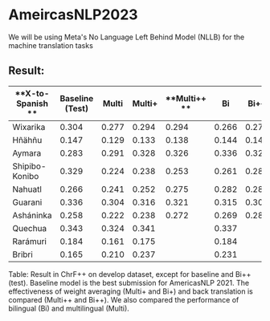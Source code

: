 # AmeircasNLP2023

We will be using Meta's No Language Left Behind Model (NLLB) for the machine translation tasks

## Result:

| **X-to-Spanish **| **Baseline (Test)** | **Multi** | **Multi+** | **Multi++ **| **Bi** | **Bi++** |** Bi++ (Test)**|
| -------------|------------------|-------|--------|---------|----|-------|-----------|
|Wixarika| 0.304 |0.277 |0.294 |0.294 |0.266 |0.279| 0.288|
|Hñähñu |0.147| 0.129| 0.133 |0.138 |0.144 |0.141 |0.148|
|Aymara |0.283 |0.291| 0.328 |0.326 |0.336 |0.326 |0.300|
|Shipibo-Konibo| 0.329 |0.224 |0.238 |0.253 |0.261 |0.283 |0.277|
|Nahuatl |0.266| 0.241 |0.252 |0.275| 0.282 |0.283 |0.237|
|Guarani |0.336 |0.304 |0.316 |0.321| 0.315| 0.303 |0.331|
|Asháninka |0.258 |0.222 |0.238 |0.272 |0.269 |0.286| 0.280|
|Quechua |0.343| 0.324 |0.341|  |0.337 | |0.344|
|Rarámuri |0.184| 0.161| 0.175|  |0.184| | 0.145|
|Bribri |0.165| 0.210| 0.237 ||0.231| |0.148|

Table: Result in ChrF++ on develop dataset, except for baseline and Bi++(test). Baseline model is the best submission for AmericasNLP 2021. The effectiveness of weight averaging (Multi+ and Bi+) and back translation is compared (Multi++ and Bi++). We also compared the performance of bilingual (Bi) and multilingual (Multi).
